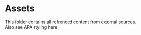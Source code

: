 # Assets

This folder contains all refrenced content from external sources.\
Also see APA styling here